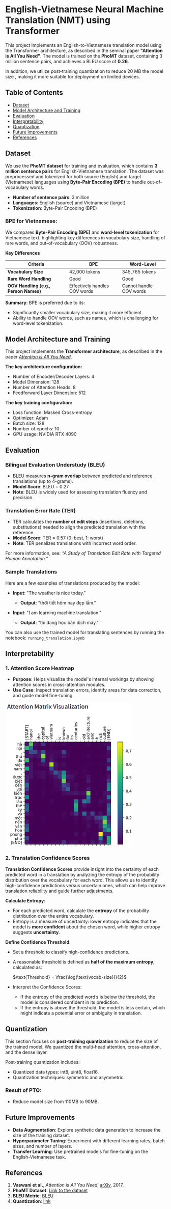 
# English-Vietnamese Neural Machine Translation (NMT) using Transformer

This project implements an English-to-Vietnamese translation model using the Transformer architecture, as described in the seminal paper **"Attention is All You Need"**. The model is trained on the **PhoMT** dataset, containing 3 million sentence pairs, and achieves a BLEU score of **0.26**.

In addition, we utilize post-training quantization to reduce 20 MB the model size , making it more suitable for deployment on limited devices.

## Table of Contents

- [Dataset](#dataset)
- [Model Architecture and Training](#model-architecture-and-training)
- [Evaluation](#evaluation)
- [Interpretability](#interpretability)
- [Quantization](#quantization)
- [Future Improvements](#future-improvements)
- [References](#references)

## Dataset

We use the **PhoMT dataset** for training and evaluation, which contains **3 million sentence pairs** for English-Vietnamese translation. 
The dataset was preprocessed and tokenized for both source (English) and target (Vietnamese) languages using **Byte-Pair Encoding (BPE)** to handle out-of-vocabulary words.

- **Number of sentence pairs**: 3 million
- **Languages**: English (source) and Vietnamese (target)
- **Tokenization**: Byte-Pair Encoding (BPE)


### BPE for Vietnamese:

We compares **Byte-Pair Encoding (BPE)** and **word-level tokenization** for Vietnamese text, highlighting key differences in vocabulary size, handling of rare words, and out-of-vocabulary (OOV) robustness.

**Key Differences**

| Criteria               | BPE                           | Word-Level                  |
|------------------------|-------------------------------|-----------------------------|
| **Vocabulary Size**    | 42,000 tokens                 | 345,765 tokens              |
| **Rare Word Handling** | Good                          | Good                         |
| **OOV Handling (e.g., Person Names)** | Effectively handles OOV words | Cannot handle OOV words    |

**Summary**: BPE is preferred due to its:
- Significantly smaller vocabulary size, making it more efficient.
- Ability to handle OOV words, such as names, which is challenging for word-level tokenization.


## Model Architecture and Training

This project implements the **Transformer architecture**, as described in the paper [*Attention is All You Need*](https://arxiv.org/abs/1706.03762). 

**The key architecture configuration:**

- Number of Encoder/Decoder Layers: 4
- Model Dimension: 128
- Number of Attention Heads: 8
- Feedforward Layer Dimension: 512

**The key training configuration:**

- Loss function: Masked Cross-entropy
- Optimizer: Adam 
- Batch size: 128
- Number of epochs: 10
- GPU usage: NVIDIA RTX 4090


## Evaluation

### Bilingual Evaluation Understudy (BLEU)
- BLEU measures **n-gram overlap** between predicted and reference translations (up to 4-grams).
- **Model Score**: BLEU = 0.27
- **Note**: BLEU is widely used for assessing translation fluency and precision.

### Translation Error Rate (TER)
- TER calculates the **number of edit steps** (insertions, deletions, substitutions) needed to align the predicted translation with the reference.
- **Model Score**: TER = 0.57 (0: best, 1: worst)
- **Note**: TER penalizes translations with incorrect word order.

For more information, see: *“A Study of Translation Edit Rate with Targeted Human Annotation.”*

### Sample Translations

Here are a few examples of translations produced by the model:

- **Input**: "The weather is nice today."
  - **Output**: "thời tiết hôm nay đẹp lắm."
  
- **Input**: "I am learning machine translation."
  - **Output**: "tôi đang học bản dịch máy."

You can also use the trained model for translating sentences by running the notebook: `running_translation.ipynb`


## Interpretability
### 1. Attention Score Heatmap
- **Purpose**: Helps visualize the model's internal workings by showing attention scores in cross-attention modules.
- **Use Case**: Inspect translation errors, identify areas for data correction, and guide model fine-tuning.

<img src="./assert/attention_heatmap.png" width="400">


### 2. Translation Confidence Scores

**Translation Confidence Scores** provide insight into the certainty of each predicted word in a translation by analyzing the entropy of the probability distribution over the vocabulary for each word. This allows us to identify high-confidence predictions versus uncertain ones, which can help improve translation reliability and guide further adjustments.

**Calculate Entropy**:
- For each predicted word, calculate the **entropy** of the probability distribution over the entire vocabulary.
- Entropy is a measure of uncertainty: lower entropy indicates that the model is **more confident** about the chosen word, while higher entropy suggests  **uncertainty**.

**Define Confidence Threshold**:
- Set a threshold to classify high-confidence predictions.
- A reasonable threshold is defined as **half of the maximum entropy**, calculated as:

  $\text{Threshold} = \frac{\log(\text{vocab-size})}{2}$

- Interpret the Confidence Scores:
  - If the entropy of the predicted word’s is below the threshold, the model is considered confident in its prediction. 
  - If the entropy is above the threshold, the model is less certain, which might indicate a potential error or ambiguity in translation.


## Quantization
This section focuses on **post-training quantization** to reduce the size of the trained model. We quantized the multi-head attention, cross-attention, and the dense layer.

Post-training quantization includes:
- Quantized data types: int8, uint8, float16.
- Quantization techniques: symmetric and asymmetric.

### Result of PTQ:
- Reduce model size from 110MB to 90MB. 


## Future Improvements

- **Data Augmentation**: Explore synthetic data generation to increase the size of the training dataset.
- **Hyperparameter Tuning**: Experiment with different learning rates, batch sizes, and number of layers.
- **Transfer Learning**: Use pretrained models for fine-tuning on the English-Vietnamese task.

## References

1. **Vaswani et al.**, *Attention is All You Need*, [arXiv](https://arxiv.org/abs/1706.03762), 2017.
2. **PhoMT Dataset**: [Link to the dataset](https://github.com/VinAIResearch/PhoMT)
3. **BLEU Metric**: [BLEU](https://en.wikipedia.org/wiki/BLEU)
4. **Quantization**: [link](https://openaccess.thecvf.com/content_cvpr_2018/html/Jacob_Quantization_and_Training_CVPR_2018_paper.html)
